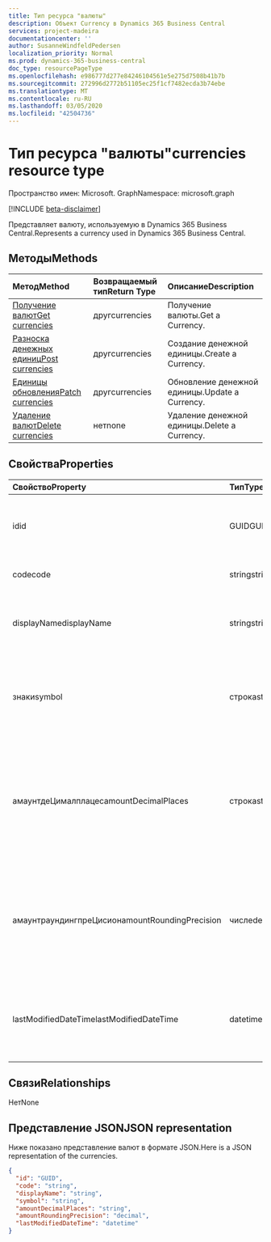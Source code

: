 ```yaml
---
title: Тип ресурса "валюты"
description: Объект Currency в Dynamics 365 Business Central
services: project-madeira
documentationcenter: ''
author: SusanneWindfeldPedersen
localization_priority: Normal
ms.prod: dynamics-365-business-central
doc_type: resourcePageType
ms.openlocfilehash: e986777d277e84246104561e5e275d7508b41b7b
ms.sourcegitcommit: 272996d2772b51105ec25f1cf7482ecda3b74ebe
ms.translationtype: MT
ms.contentlocale: ru-RU
ms.lasthandoff: 03/05/2020
ms.locfileid: "42504736"
---
```

# <a name="currencies-resource-type"></a><span data-ttu-id="c37e1-103">Тип ресурса "валюты"</span><span class="sxs-lookup"><span data-stu-id="c37e1-103">currencies resource type</span></span>

<span data-ttu-id="c37e1-104">Пространство имен: Microsoft. Graph</span><span class="sxs-lookup"><span data-stu-id="c37e1-104">Namespace: microsoft.graph</span></span>

[!INCLUDE [beta-disclaimer](../../includes/beta-disclaimer.md)]

<span data-ttu-id="c37e1-105">Представляет валюту, используемую в Dynamics 365 Business Central.</span><span class="sxs-lookup"><span data-stu-id="c37e1-105">Represents a currency used in Dynamics 365 Business Central.</span></span>

## <a name="methods"></a><span data-ttu-id="c37e1-106">Методы</span><span class="sxs-lookup"><span data-stu-id="c37e1-106">Methods</span></span>
| <span data-ttu-id="c37e1-107">Метод</span><span class="sxs-lookup"><span data-stu-id="c37e1-107">Method</span></span>                                                  |<span data-ttu-id="c37e1-108">Возвращаемый тип</span><span class="sxs-lookup"><span data-stu-id="c37e1-108">Return Type</span></span>|<span data-ttu-id="c37e1-109">Описание</span><span class="sxs-lookup"><span data-stu-id="c37e1-109">Description</span></span>       |
|:--------------------------------------------------------|:----------|:-----------------|
|[<span data-ttu-id="c37e1-110">Получение валют</span><span class="sxs-lookup"><span data-stu-id="c37e1-110">Get currencies</span></span>](../api/dynamics-currencies-get.md)      |<span data-ttu-id="c37e1-111">друг</span><span class="sxs-lookup"><span data-stu-id="c37e1-111">currencies</span></span> |<span data-ttu-id="c37e1-112">Получение валюты.</span><span class="sxs-lookup"><span data-stu-id="c37e1-112">Get a Currency.</span></span>   |
|[<span data-ttu-id="c37e1-113">Разноска денежных единиц</span><span class="sxs-lookup"><span data-stu-id="c37e1-113">Post currencies</span></span>](../api/dynamics-create-currencies.md)  |<span data-ttu-id="c37e1-114">друг</span><span class="sxs-lookup"><span data-stu-id="c37e1-114">currencies</span></span> |<span data-ttu-id="c37e1-115">Создание денежной единицы.</span><span class="sxs-lookup"><span data-stu-id="c37e1-115">Create a Currency.</span></span>|
|[<span data-ttu-id="c37e1-116">Единицы обновления</span><span class="sxs-lookup"><span data-stu-id="c37e1-116">Patch currencies</span></span>](../api/dynamics-currencies-update.md) |<span data-ttu-id="c37e1-117">друг</span><span class="sxs-lookup"><span data-stu-id="c37e1-117">currencies</span></span> |<span data-ttu-id="c37e1-118">Обновление денежной единицы.</span><span class="sxs-lookup"><span data-stu-id="c37e1-118">Update a Currency.</span></span>|
|[<span data-ttu-id="c37e1-119">Удаление валют</span><span class="sxs-lookup"><span data-stu-id="c37e1-119">Delete currencies</span></span>](../api/dynamics-currencies-delete.md)|<span data-ttu-id="c37e1-120">нет</span><span class="sxs-lookup"><span data-stu-id="c37e1-120">none</span></span>       |<span data-ttu-id="c37e1-121">Удаление денежной единицы.</span><span class="sxs-lookup"><span data-stu-id="c37e1-121">Delete a Currency.</span></span>|

## <a name="properties"></a><span data-ttu-id="c37e1-122">Свойства</span><span class="sxs-lookup"><span data-stu-id="c37e1-122">Properties</span></span>
| <span data-ttu-id="c37e1-123">Свойство</span><span class="sxs-lookup"><span data-stu-id="c37e1-123">Property</span></span>              | <span data-ttu-id="c37e1-124">Тип</span><span class="sxs-lookup"><span data-stu-id="c37e1-124">Type</span></span>   |<span data-ttu-id="c37e1-125">Описание</span><span class="sxs-lookup"><span data-stu-id="c37e1-125">Description</span></span>                                                   |
|:----------------------|:-------|:-------------------------------------------------------------|
|<span data-ttu-id="c37e1-126">id</span><span class="sxs-lookup"><span data-stu-id="c37e1-126">id</span></span>                     |<span data-ttu-id="c37e1-127">GUID</span><span class="sxs-lookup"><span data-stu-id="c37e1-127">GUID</span></span>    |<span data-ttu-id="c37e1-128">Уникальный идентификатор валюты.</span><span class="sxs-lookup"><span data-stu-id="c37e1-128">The unique ID of the currency.</span></span> <span data-ttu-id="c37e1-129">Не редактируемые.</span><span class="sxs-lookup"><span data-stu-id="c37e1-129">Non-editable.</span></span>                  |
|<span data-ttu-id="c37e1-130">code</span><span class="sxs-lookup"><span data-stu-id="c37e1-130">code</span></span>                   |<span data-ttu-id="c37e1-131">string</span><span class="sxs-lookup"><span data-stu-id="c37e1-131">string</span></span>  |<span data-ttu-id="c37e1-132">Указывает код валюты.</span><span class="sxs-lookup"><span data-stu-id="c37e1-132">Specifies the currency code.</span></span>                                  |
|<span data-ttu-id="c37e1-133">displayName</span><span class="sxs-lookup"><span data-stu-id="c37e1-133">displayName</span></span>            |<span data-ttu-id="c37e1-134">string</span><span class="sxs-lookup"><span data-stu-id="c37e1-134">string</span></span>  |<span data-ttu-id="c37e1-135">Задает отображаемое имя денежной единицы.</span><span class="sxs-lookup"><span data-stu-id="c37e1-135">Specifies the currency display name.</span></span>                          |
|<span data-ttu-id="c37e1-136">знаки</span><span class="sxs-lookup"><span data-stu-id="c37e1-136">symbol</span></span>                 |<span data-ttu-id="c37e1-137">строка</span><span class="sxs-lookup"><span data-stu-id="c37e1-137">string</span></span>  |<span data-ttu-id="c37e1-138">Указывает символ валюты, который будет отображаться при проверке.</span><span class="sxs-lookup"><span data-stu-id="c37e1-138">Specifies the symbol for this currency that appears on checks.</span></span>|
|<span data-ttu-id="c37e1-139">амаунтдеЦималплацес</span><span class="sxs-lookup"><span data-stu-id="c37e1-139">amountDecimalPlaces</span></span>    |<span data-ttu-id="c37e1-140">строка</span><span class="sxs-lookup"><span data-stu-id="c37e1-140">string</span></span>  |<span data-ttu-id="c37e1-141">Указывает количество десятичных разрядов, отображаемых системой на суммах для этой валюты.</span><span class="sxs-lookup"><span data-stu-id="c37e1-141">Specifies the number of decimal places the system will display on amounts for this currency.</span></span>|
|<span data-ttu-id="c37e1-142">амаунтраундингпреЦисион</span><span class="sxs-lookup"><span data-stu-id="c37e1-142">amountRoundingPrecision</span></span>|<span data-ttu-id="c37e1-143">числе</span><span class="sxs-lookup"><span data-stu-id="c37e1-143">decimal</span></span> |<span data-ttu-id="c37e1-144">Указывает размер интервала, который будет использоваться при округлении сумм для данной валюты.</span><span class="sxs-lookup"><span data-stu-id="c37e1-144">Specifies the size of the interval to be used when rounding amounts for this currency.</span></span>|
|<span data-ttu-id="c37e1-145">lastModifiedDateTime</span><span class="sxs-lookup"><span data-stu-id="c37e1-145">lastModifiedDateTime</span></span>   |<span data-ttu-id="c37e1-146">datetime</span><span class="sxs-lookup"><span data-stu-id="c37e1-146">datetime</span></span>|<span data-ttu-id="c37e1-147">Дата и время последнего изменения валюты.</span><span class="sxs-lookup"><span data-stu-id="c37e1-147">The last datetime the currency was modified.</span></span> <span data-ttu-id="c37e1-148">Только для чтения.</span><span class="sxs-lookup"><span data-stu-id="c37e1-148">Read-Only.</span></span>       |  


## <a name="relationships"></a><span data-ttu-id="c37e1-149">Связи</span><span class="sxs-lookup"><span data-stu-id="c37e1-149">Relationships</span></span>
<span data-ttu-id="c37e1-150">Нет</span><span class="sxs-lookup"><span data-stu-id="c37e1-150">None</span></span>

## <a name="json-representation"></a><span data-ttu-id="c37e1-151">Представление JSON</span><span class="sxs-lookup"><span data-stu-id="c37e1-151">JSON representation</span></span>

<span data-ttu-id="c37e1-152">Ниже показано представление валют в формате JSON.</span><span class="sxs-lookup"><span data-stu-id="c37e1-152">Here is a JSON representation of the currencies.</span></span>


```json
{
  "id": "GUID",
  "code": "string",
  "displayName": "string",
  "symbol": "string",
  "amountDecimalPlaces": "string",
  "amountRoundingPrecision": "decimal",
  "lastModifiedDateTime": "datetime"
}

```

